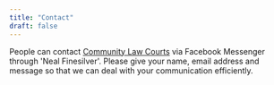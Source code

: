 ```yaml
---
title: "Contact"
draft: false 
---
```

People can contact [Community Law Courts](https://communitylawcourts.org/services/community-law-courts/) via Facebook Messenger through 'Neal Finesilver'. Please give your name, email address and message so that we can deal with your communication efficiently. 
